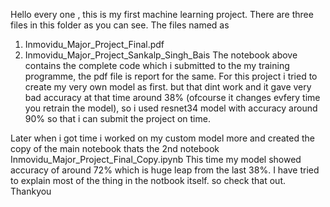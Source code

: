 Hello every one , this is my first machine learning project. 
There are three files in this folder as you can see.
The files named as
1. Inmovidu_Major_Project_Final.pdf
2. Inmovidu_Major_Project_Sankalp_Singh_Bais
The notebook above contains the complete code which i submitted to the my training programme, the pdf file is report for the same.
For this project i tried to create my very own model as first. but that dint work and it gave very bad accuracy at that time around 38% (ofcourse it changes evfery time you retrain the model), so i used resnet34 model with accuracy around 90% so that i can submit the project on time.

Later when i got time i worked on my custom model more and created the copy of the main notebook thats the 2nd notebook 
Inmovidu_Major_Project_Final_Copy.ipynb 
This time my model showed accuracy of around 72% which is huge leap from the last 38%.
I have tried to explain most of the thing in the notbook itself. so check that out.
Thankyou